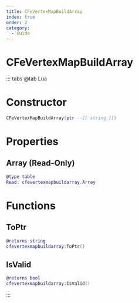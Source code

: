 ```yaml
---
title: CFeVertexMapBuildArray
index: true
order: 2
category:
  - Guide
---
```


# CFeVertexMapBuildArray

::: tabs
@tab Lua
# Constructor
```lua
CFeVertexMapBuildArray(ptr --[[ string ]])
```
# Properties
## Array (Read-Only)
```lua
@type table
Read: cfevertexmapbuildarray.Array
```
# Functions
## ToPtr
```lua
@returns string
cfevertexmapbuildarray:ToPtr()
```
## IsValid
```lua
@returns bool
cfevertexmapbuildarray:IsValid()
```

:::